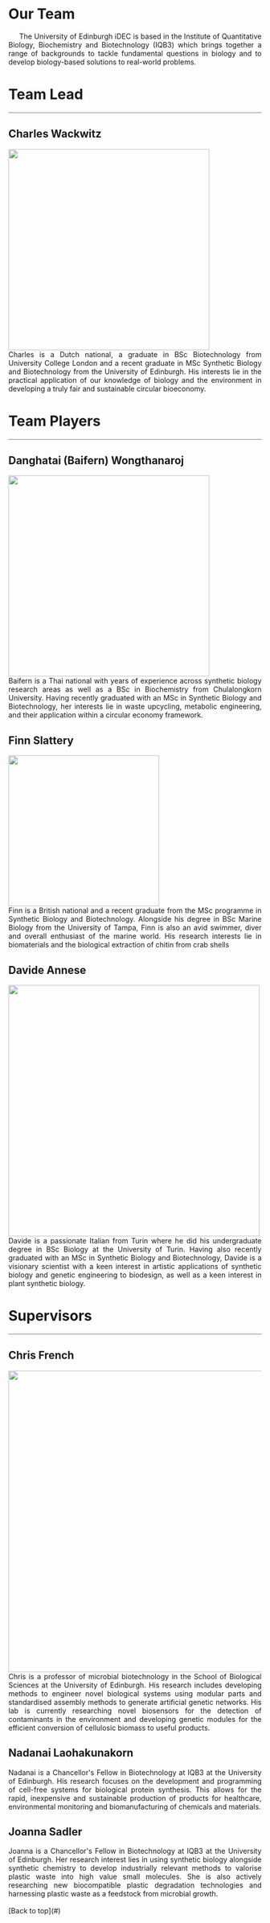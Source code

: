 # **Our Team**

<div style="text-align: justify">
&nbsp;&nbsp;&nbsp;&nbsp;&nbsp;The University of Edinburgh iDEC is based in the Institute of Quantitative Biology, Biochemistry and Biotechnology (IQB3) which brings together a range of backgrounds to tackle fundamental questions in biology and to develop biology-based solutions to real-world problems.
</div>

# **Team Lead**
<hr style="height:1px;border:none;color:#808080;background-color:#808080;" />

## **Charles Wackwitz**

<img width = "400" src ="https://user-images.githubusercontent.com/92064762/136864815-9b33cd6d-dab9-4caf-a766-9ecc4ea57981.JPG">
<div style="text-align: justify">
Charles is a Dutch national, a graduate in BSc Biotechnology from University College London and a recent graduate in MSc Synthetic Biology and Biotechnology from the University of Edinburgh. His interests lie in the practical application of our knowledge of biology and the environment in developing a truly fair and sustainable circular bioeconomy.
</div>

# **Team Players**
<hr style="height:1px;border:none;color:#808080;background-color:#808080;" />

## **Danghatai (Baifern) Wongthanaroj**

<img width = "400" src ="https://user-images.githubusercontent.com/92064762/136865235-dd3b9edb-e94f-4fa2-8d2f-cbdb2c576d88.jpg">
<div style="text-align: justify">
Baifern is a Thai national with years of experience across synthetic biology research areas as well as a BSc in Biochemistry from Chulalongkorn University. Having recently graduated with an MSc in Synthetic Biology and Biotechnology, her interests lie in waste upcycling, metabolic engineering, and their application within a circular economy framework.
</div>

## **Finn Slattery**

<img width = "300" src ="https://user-images.githubusercontent.com/92064762/136863863-7d1129d7-f6bb-42cf-8e7d-c35bb8a932f0.JPG">
<div style="text-align: justify">
Finn is a British national and a recent graduate from the MSc programme in Synthetic Biology and Biotechnology. Alongside his degree in BSc Marine Biology from the University of Tampa, Finn is also an avid swimmer, diver and overall enthusiast of the marine world. His research interests lie in biomaterials and the biological extraction of chitin from crab shells
</div>

## **Davide Annese**

<img width = "500" src = "https://user-images.githubusercontent.com/92064762/136864437-f7139fc3-89ea-4c80-82c6-6952347b8d2e.JPG">
<div style="text-align: justify">
Davide is a passionate Italian from Turin where he did his undergraduate degree in BSc Biology at the University of Turin. Having also recently graduated with an MSc in Synthetic Biology and Biotechnology, Davide is a visionary scientist with a keen interest in artistic applications of synthetic biology and genetic engineering to biodesign, as well as a keen interest in plant synthetic biology.
</div>

# **Supervisors**
<hr style="height:1px;border:none;color:#808080;background-color:#808080;" />

## **Chris French**

<img width = "600" src="https://user-images.githubusercontent.com/92064762/136863655-6d4d1b9c-b01a-42e0-a6f7-40b7eae4f4f8.JPG">
<div style="text-align: justify">
Chris is a professor of microbial biotechnology in the School of Biological Sciences at the University of Edinburgh. His research includes developing methods to engineer novel biological systems using modular parts and standardised assembly methods to generate artificial genetic networks. His lab is currently researching novel biosensors for the detection of contaminants in the environment and developing genetic modules for the efficient conversion of cellulosic biomass to useful products.
</div>

## **Nadanai Laohakunakorn**
<div style="text-align: justify">
Nadanai is a Chancellor&#39;s Fellow in Biotechnology at IQB3 at the University of Edinburgh. His research focuses on the development and programming of cell-free systems for biological protein synthesis. This allows for the rapid, inexpensive and sustainable production of products for healthcare, environmental monitoring and biomanufacturing of chemicals and materials.
</div>

## **Joanna Sadler**
<div style="text-align: justify">
Joanna is a Chancellor&#39;s Fellow in Biotechnology at IQB3 at the University of Edinburgh. Her research interest lies in using synthetic biology alongside synthetic chemistry to develop industrially relevant methods to valorise plastic waste into high value small molecules. She is also actively researching new biocompatible plastic degradation technologies and harnessing plastic waste as a feedstock from microbial growth.
</div>
<br>
[Back to top](#)
